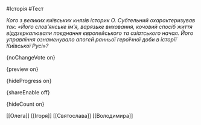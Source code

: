 #Історія #Тест

*Кого з великих київських князів історик О. Субтельний охарактеризував так: «Його  слов’янське ім’я, варязьке виховання, кочовий спосіб життя  віддзеркалювали поєднання європейського та азіатського начал. Його  управління ознаменувало апогей ранньої героїчної доби в історії  Київської Русі»?*

{noChangeVote on}

{preview on}

{hideProgress on}

{shareEnable off}

{hideCount on}

[[Олега]]
[[Ігоря]]
[[Святослава]]
[[Володимира]]
